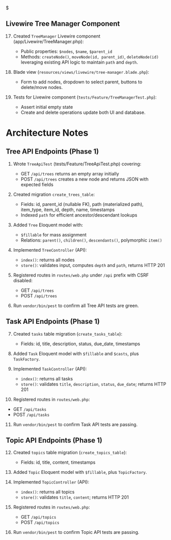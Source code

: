 $
## Livewire Tree Manager Component

17. Created `TreeManager` Livewire component (app/Livewire/TreeManager.php):
    - Public properties: `$nodes`, `$name`, `$parent_id`
    - Methods: `createNode()`, `moveNode(id, parent_id)`, `deleteNode(id)`
      leveraging existing API logic to maintain `path` and `depth`.

18. Blade view (`resources/views/livewire/tree-manager.blade.php`):
    - Form to add nodes, dropdown to select parent, buttons to delete/move nodes.

19. Tests for Livewire component (`tests/Feature/TreeManagerTest.php`):
    - Assert initial empty state
    - Create and delete operations update both UI and database.
# Architecture Notes

## Tree API Endpoints (Phase 1)

1. Wrote `TreeApiTest` (tests/Feature/TreeApiTest.php) covering:
   - GET `/api/trees` returns an empty array initially
   - POST `/api/trees` creates a new node and returns JSON with expected fields

2. Created migration `create_trees_table`:
   - Fields: id, parent_id (nullable FK), path (materialized path), item_type, item_id, depth, name, timestamps
   - Indexed `path` for efficient ancestor/descendant lookups

3. Added `Tree` Eloquent model with:
   - `$fillable` for mass assignment
   - Relations: `parent()`, `children()`, `descendants()`, polymorphic `item()`

4. Implemented `TreeController` (API):
   - `index()`: returns all nodes
   - `store()`: validates input, computes `depth` and `path`, returns HTTP 201

5. Registered routes in `routes/web.php` under `/api` prefix with CSRF disabled:
   - GET `/api/trees`
   - POST `/api/trees`

6. Run `vendor/bin/pest` to confirm all Tree API tests are green.

## Task API Endpoints (Phase 1)

7. Created `tasks` table migration (`create_tasks_table`):
   - Fields: id, title, description, status, due_date, timestamps

8. Added `Task` Eloquent model with `$fillable` and `$casts`, plus `TaskFactory`.

9. Implemented `TaskController` (API):
   - `index()`: returns all tasks
   - `store()`: validates `title`, `description`, `status`, `due_date`; returns HTTP 201

10. Registered routes in `routes/web.php`:
   - GET `/api/tasks`
   - POST `/api/tasks`

11. Run `vendor/bin/pest` to confirm Task API tests are passing.

## Topic API Endpoints (Phase 1)

12. Created `topics` table migration (`create_topics_table`):
    - Fields: id, title, content, timestamps

13. Added `Topic` Eloquent model with `$fillable`, plus `TopicFactory`.

14. Implemented `TopicController` (API):
    - `index()`: returns all topics
    - `store()`: validates `title`, `content`; returns HTTP 201

15. Registered routes in `routes/web.php`:
    - GET `/api/topics`
    - POST `/api/topics`

16. Run `vendor/bin/pest` to confirm Topic API tests are passing.